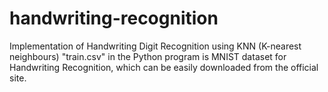# handwriting-recognition
Implementation of Handwriting Digit Recognition using KNN (K-nearest neighbours) 
"train.csv" in the Python program is MNIST dataset for Handwriting Recognition, which can be easily downloaded from the official site.
